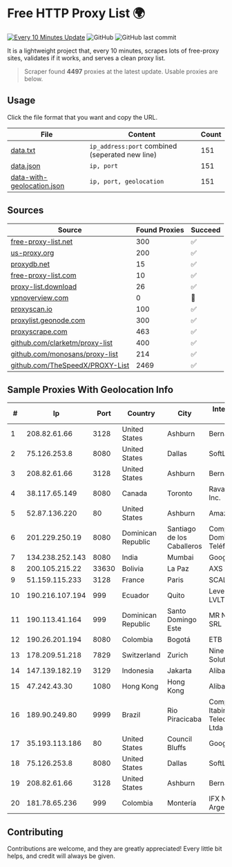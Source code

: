 
# Free HTTP Proxy List 🌍

[![Every 10 Minutes Update](https://github.com/mertguvencli/http-proxy-list/actions/workflows/main.yml/badge.svg?branch=main)](https://github.com/mertguvencli/http-proxy-list/actions/workflows/main.yml)
![GitHub](https://img.shields.io/github/license/mertguvencli/http-proxy-list)
![GitHub last commit](https://img.shields.io/github/last-commit/mertguvencli/http-proxy-list)

It is a lightweight project that, every 10 minutes, scrapes lots of free-proxy sites, validates if it works, and serves a clean proxy list.


> Scraper found **4497** proxies at the latest update. Usable proxies are below.

## Usage

Click the file format that you want and copy the URL.


|File|Content|Count|
|----|-------|-----|
|[data.txt](https://raw.githubusercontent.com/mertguvencli/http-proxy-list/main/proxy-list/data.txt)|`ip_address:port` combined (seperated new line)|151|
|[data.json](https://raw.githubusercontent.com/mertguvencli/http-proxy-list/main/proxy-list/data.json)|`ip, port`|151|
|[data-with-geolocation.json](https://raw.githubusercontent.com/mertguvencli/http-proxy-list/main/proxy-list/data-with-geolocation.json)|`ip, port, geolocation`|151|

## Sources

|Source|Found Proxies|Succeed|
|------|-------------|-------|
|[free-proxy-list.net](https://free-proxy-list.net)|300|✅|
|[us-proxy.org](https://www.us-proxy.org)|200|✅|
|[proxydb.net](http://proxydb.net)|15|✅|
|[free-proxy-list.com](https://free-proxy-list.com/?page=&port=&type%5B%5D=http&type%5B%5D=https&up_time=0&search=Search)|10|✅|
|[proxy-list.download](https://www.proxy-list.download/HTTP)|26|✅|
|[vpnoverview.com](https://vpnoverview.com/privacy/anonymous-browsing/free-proxy-servers)|0|🚫|
|[proxyscan.io](https://www.proxyscan.io)|100|✅|
|[proxylist.geonode.com](https://proxylist.geonode.com/api/proxy-list?limit=300&page=1&sort_by=lastChecked&sort_type=desc&protocols=http,https)|300|✅|
|[proxyscrape.com](https://api.proxyscrape.com/v2/?request=displayproxies&protocol=http&timeout=10000&country=all&ssl=all&anonymity=all)|463|✅|
|[github.com/clarketm/proxy-list](https://raw.githubusercontent.com/clarketm/proxy-list/master/proxy-list-raw.txt)|400|✅|
|[github.com/monosans/proxy-list](https://raw.githubusercontent.com/monosans/proxy-list/main/proxies/http.txt)|214|✅|
|[github.com/TheSpeedX/PROXY-List](https://raw.githubusercontent.com/TheSpeedX/PROXY-List/master/http.txt)|2469|✅|


## Sample Proxies With Geolocation Info

|#|Ip|Port|Country|City|Internet Service Provider|
|-|--|----|-------|----|-------------------------|
|1|208.82.61.66|3128|United States|Ashburn|Bernardi Sounds|
|2|75.126.253.8|8080|United States|Dallas|SoftLayer|
|3|208.82.61.66|3128|United States|Ashburn|Bernardi Sounds|
|4|38.117.65.149|8080|Canada|Toronto|Ravand Cybertech Inc.|
|5|52.87.136.220|80|United States|Ashburn|Amazon.com, Inc.|
|6|201.229.250.19|8080|Dominican Republic|Santiago de los Caballeros|Compañía Dominicana de Teléfonos S. A.|
|7|134.238.252.143|8080|India|Mumbai|Google LLC|
|8|200.105.215.22|33630|Bolivia|La Paz|AXS Bolivia S. A.|
|9|51.159.115.233|3128|France|Paris|SCALEWAY|
|10|190.216.107.194|999|Ecuador|Quito|Level 3 ECUADOR LVLT S.A|
|11|190.113.41.164|999|Dominican Republic|Santo Domingo Este|MR Networking, SRL|
|12|190.26.201.194|8080|Colombia|Bogotá|ETB - Colombia|
|13|178.209.51.218|7829|Switzerland|Zurich|Nine Internet Solutions AG|
|14|147.139.182.19|3129|Indonesia|Jakarta|Alibaba.com LLC|
|15|47.242.43.30|1080|Hong Kong|Hong Kong|Alibaba.com LLC|
|16|189.90.249.80|9999|Brazil|Rio Piracicaba|Companhia Itabirana Telecomunicações Ltda|
|17|35.193.113.186|80|United States|Council Bluffs|Google LLC|
|18|75.126.253.8|8080|United States|Dallas|SoftLayer|
|19|208.82.61.66|3128|United States|Ashburn|Bernardi Sounds|
|20|181.78.65.236|999|Colombia|Montería|IFX Networks Argentina S.R.L|



## Contributing

Contributions are welcome, and they are greatly appreciated! Every
little bit helps, and credit will always be given.

